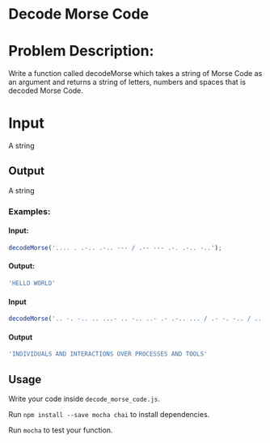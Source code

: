 # Decode Morse Code


# Problem Description:

Write a function called decodeMorse which takes a string of Morse Code as an argument and returns a string of letters, numbers and spaces that is decoded Morse Code.

# Input

A string

## Output

A string

### Examples:

#### Input:

```js
decodeMorse('.... . .-.. .-.. --- / .-- --- .-. .-.. -..');
```

#### Output:

```js
'HELLO WORLD'
```

#### Input

```js
decodeMorse('.. -. -.. .. ...- .. -.. ..- .- .-.. ... / .- -. -.. / .. -. - . .-. .- -.-. - .. --- -. ... / --- ...- . .-. / .--. .-. --- -.-. . ... ... . ... / .- -. -.. / - --- --- .-.. ...')
```

#### Output

```js
'INDIVIDUALS AND INTERACTIONS OVER PROCESSES AND TOOLS'
```

## Usage

Write your code inside `decode_morse_code.js`.

Run `npm install --save mocha chai` to install dependencies. 

Run `mocha` to test your function.
